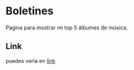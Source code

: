 # Boletines

Pagina para mostrar mi top 5 álbumes de música. 

## Link

puedes verla en [link](https://gantalf.github.io/Boletines-page/)

